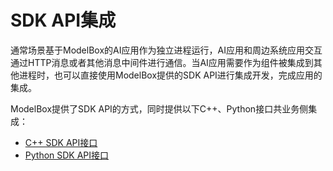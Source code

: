 # SDK API集成

通常场景基于ModelBox的AI应用作为独立进程运行，AI应用和周边系统应用交互通过HTTP消息或者其他消息中间件进行通信。当AI应用需要作为组件被集成到其他进程时，也可以直接使用ModelBox提供的SDK API进行集成开发，完成应用的集成。

ModelBox提供了SDK API的方式，同时提供以下C++、Python接口共业务侧集成：

* [C++ SDK API接口](c++.md)
* [Python SDK API接口](python.md)
